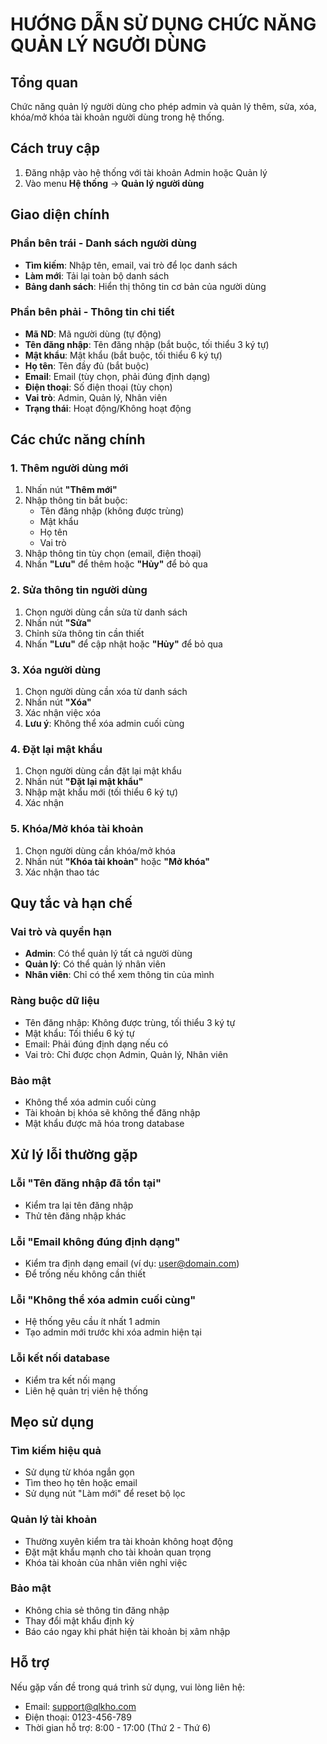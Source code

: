 # HƯỚNG DẪN SỬ DỤNG CHỨC NĂNG QUẢN LÝ NGƯỜI DÙNG

## Tổng quan
Chức năng quản lý người dùng cho phép admin và quản lý thêm, sửa, xóa, khóa/mở khóa tài khoản người dùng trong hệ thống.

## Cách truy cập
1. Đăng nhập vào hệ thống với tài khoản Admin hoặc Quản lý
2. Vào menu **Hệ thống** → **Quản lý người dùng**

## Giao diện chính

### Phần bên trái - Danh sách người dùng
- **Tìm kiếm**: Nhập tên, email, vai trò để lọc danh sách
- **Làm mới**: Tải lại toàn bộ danh sách
- **Bảng danh sách**: Hiển thị thông tin cơ bản của người dùng

### Phần bên phải - Thông tin chi tiết
- **Mã ND**: Mã người dùng (tự động)
- **Tên đăng nhập**: Tên đăng nhập (bắt buộc, tối thiểu 3 ký tự)
- **Mật khẩu**: Mật khẩu (bắt buộc, tối thiểu 6 ký tự)
- **Họ tên**: Tên đầy đủ (bắt buộc)
- **Email**: Email (tùy chọn, phải đúng định dạng)
- **Điện thoại**: Số điện thoại (tùy chọn)
- **Vai trò**: Admin, Quản lý, Nhân viên
- **Trạng thái**: Hoạt động/Không hoạt động

## Các chức năng chính

### 1. Thêm người dùng mới
1. Nhấn nút **"Thêm mới"**
2. Nhập thông tin bắt buộc:
   - Tên đăng nhập (không được trùng)
   - Mật khẩu
   - Họ tên
   - Vai trò
3. Nhập thông tin tùy chọn (email, điện thoại)
4. Nhấn **"Lưu"** để thêm hoặc **"Hủy"** để bỏ qua

### 2. Sửa thông tin người dùng
1. Chọn người dùng cần sửa từ danh sách
2. Nhấn nút **"Sửa"**
3. Chỉnh sửa thông tin cần thiết
4. Nhấn **"Lưu"** để cập nhật hoặc **"Hủy"** để bỏ qua

### 3. Xóa người dùng
1. Chọn người dùng cần xóa từ danh sách
2. Nhấn nút **"Xóa"**
3. Xác nhận việc xóa
4. **Lưu ý**: Không thể xóa admin cuối cùng

### 4. Đặt lại mật khẩu
1. Chọn người dùng cần đặt lại mật khẩu
2. Nhấn nút **"Đặt lại mật khẩu"**
3. Nhập mật khẩu mới (tối thiểu 6 ký tự)
4. Xác nhận

### 5. Khóa/Mở khóa tài khoản
1. Chọn người dùng cần khóa/mở khóa
2. Nhấn nút **"Khóa tài khoản"** hoặc **"Mở khóa"**
3. Xác nhận thao tác

## Quy tắc và hạn chế

### Vai trò và quyền hạn
- **Admin**: Có thể quản lý tất cả người dùng
- **Quản lý**: Có thể quản lý nhân viên
- **Nhân viên**: Chỉ có thể xem thông tin của mình

### Ràng buộc dữ liệu
- Tên đăng nhập: Không được trùng, tối thiểu 3 ký tự
- Mật khẩu: Tối thiểu 6 ký tự
- Email: Phải đúng định dạng nếu có
- Vai trò: Chỉ được chọn Admin, Quản lý, Nhân viên

### Bảo mật
- Không thể xóa admin cuối cùng
- Tài khoản bị khóa sẽ không thể đăng nhập
- Mật khẩu được mã hóa trong database

## Xử lý lỗi thường gặp

### Lỗi "Tên đăng nhập đã tồn tại"
- Kiểm tra lại tên đăng nhập
- Thử tên đăng nhập khác

### Lỗi "Email không đúng định dạng"
- Kiểm tra định dạng email (ví dụ: user@domain.com)
- Để trống nếu không cần thiết

### Lỗi "Không thể xóa admin cuối cùng"
- Hệ thống yêu cầu ít nhất 1 admin
- Tạo admin mới trước khi xóa admin hiện tại

### Lỗi kết nối database
- Kiểm tra kết nối mạng
- Liên hệ quản trị viên hệ thống

## Mẹo sử dụng

### Tìm kiếm hiệu quả
- Sử dụng từ khóa ngắn gọn
- Tìm theo họ tên hoặc email
- Sử dụng nút "Làm mới" để reset bộ lọc

### Quản lý tài khoản
- Thường xuyên kiểm tra tài khoản không hoạt động
- Đặt mật khẩu mạnh cho tài khoản quan trọng
- Khóa tài khoản của nhân viên nghỉ việc

### Bảo mật
- Không chia sẻ thông tin đăng nhập
- Thay đổi mật khẩu định kỳ
- Báo cáo ngay khi phát hiện tài khoản bị xâm nhập

## Hỗ trợ
Nếu gặp vấn đề trong quá trình sử dụng, vui lòng liên hệ:
- Email: support@qlkho.com
- Điện thoại: 0123-456-789
- Thời gian hỗ trợ: 8:00 - 17:00 (Thứ 2 - Thứ 6)

